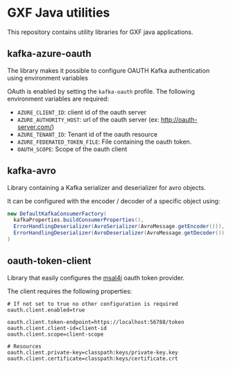 # GXF Java utilities
This repository contains utility libraries for GXF java applications.


## kafka-azure-oauth
The library makes it possible to configure OAUTH Kafka authentication using environment variables

OAuth is enabled by setting the `kafka-oauth` profile.
The following environment variables are required:
- `AZURE_CLIENT_ID`: client id of the oauth server
- `AZURE_AUTHORITY_HOST`: url of the oauth server (ex: http://oauth-server.com/) 
- `AZURE_TENANT_ID`: Tenant id of the oauth resource
- `AZURE_FEDERATED_TOKEN_FILE`: File containing the oauth token.
- `OAUTH_SCOPE`: Scope of the oauth client


## kafka-avro
Library containing a Kafka serializer and deserializer for avro objects.

It can be configured with the encoder / decoder of a specific object using:
```java
new DefaultKafkaConsumerFactory(
  kafkaProperties.buildConsumerProperties(),
  ErrorHandlingDeserializer(AvroSerializer(AvroMessage.getEncoder())),
  ErrorHandlingDeserializer(AvroDeserializer(AvroMessage.getDecoder()))
)
```


## oauth-token-client
Library that easily configures the [msal4j](https://github.com/AzureAD/microsoft-authentication-library-for-java) oauth token provider. 

The client requires the following properties:
```properties
# If not set to true no other configuration is required
oauth.client.enabled=true

oauth.client.token-endpoint=https://localhost:56788/token
oauth.client.client-id=client-id
oauth.client.scope=client-scope

# Resources
oauth.client.private-key=classpath:keys/private-key.key
oauth.client.certificate=classpath:keys/certificate.crt
```
